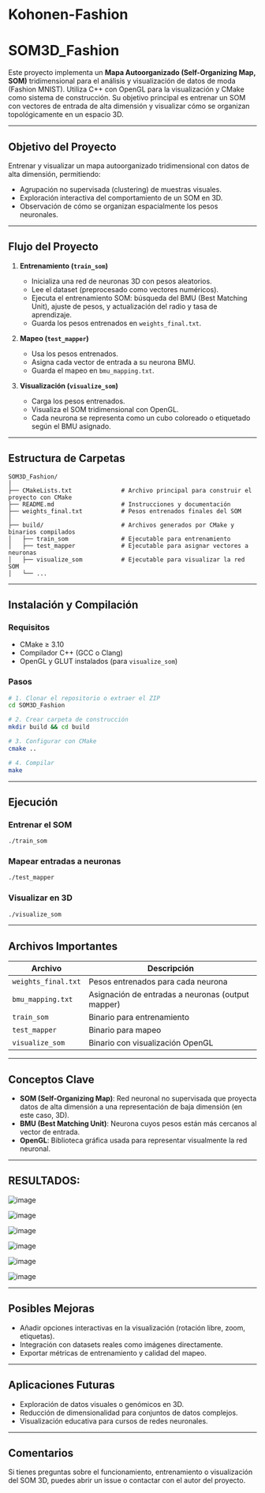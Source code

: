 # Kohonen-Fashion



# SOM3D_Fashion

Este proyecto implementa un **Mapa Autoorganizado (Self-Organizing Map, SOM)** tridimensional para el análisis y visualización de datos de moda (Fashion MNIST). Utiliza C++ con OpenGL para la visualización y CMake como sistema de construcción. Su objetivo principal es entrenar un SOM con vectores de entrada de alta dimensión y visualizar cómo se organizan topológicamente en un espacio 3D.

---

##  Objetivo del Proyecto

Entrenar y visualizar un mapa autoorganizado tridimensional con datos de alta dimensión, permitiendo:

- Agrupación no supervisada (clustering) de muestras visuales.
- Exploración interactiva del comportamiento de un SOM en 3D.
- Observación de cómo se organizan espacialmente los pesos neuronales.

---

## Flujo del Proyecto

1. **Entrenamiento (`train_som`)** 
   - Inicializa una red de neuronas 3D con pesos aleatorios.
   - Lee el dataset (preprocesado como vectores numéricos).
   - Ejecuta el entrenamiento SOM: búsqueda del BMU (Best Matching Unit), ajuste de pesos, y actualización del radio y tasa de aprendizaje.
   - Guarda los pesos entrenados en `weights_final.txt`.

2. **Mapeo (`test_mapper`)** 
   - Usa los pesos entrenados.
   - Asigna cada vector de entrada a su neurona BMU.
   - Guarda el mapeo en `bmu_mapping.txt`.

3. **Visualización (`visualize_som`)** 
   - Carga los pesos entrenados.
   - Visualiza el SOM tridimensional con OpenGL.
   - Cada neurona se representa como un cubo coloreado o etiquetado según el BMU asignado.

---

##  Estructura de Carpetas

```
SOM3D_Fashion/
│
├── CMakeLists.txt              # Archivo principal para construir el proyecto con CMake
├── README.md                   # Instrucciones y documentación
├── weights_final.txt           # Pesos entrenados finales del SOM
│
├── build/                      # Archivos generados por CMake y binarios compilados
│   ├── train_som               # Ejecutable para entrenamiento
│   ├── test_mapper             # Ejecutable para asignar vectores a neuronas
│   ├── visualize_som           # Ejecutable para visualizar la red SOM
│   └── ...
```

---

##  Instalación y Compilación

### Requisitos

- CMake ≥ 3.10
- Compilador C++ (GCC o Clang)
- OpenGL y GLUT instalados (para `visualize_som`)

### Pasos

```bash
# 1. Clonar el repositorio o extraer el ZIP
cd SOM3D_Fashion

# 2. Crear carpeta de construcción
mkdir build && cd build

# 3. Configurar con CMake
cmake ..

# 4. Compilar
make
```

---

##  Ejecución

### Entrenar el SOM

```bash
./train_som
```

### Mapear entradas a neuronas

```bash
./test_mapper
```

### Visualizar en 3D

```bash
./visualize_som
```

---

##  Archivos Importantes

| Archivo                  | Descripción                                       |
|--------------------------|---------------------------------------------------|
| `weights_final.txt`      | Pesos entrenados para cada neurona                |
| `bmu_mapping.txt`        | Asignación de entradas a neuronas (output mapper) |
| `train_som`              | Binario para entrenamiento                        |
| `test_mapper`            | Binario para mapeo                                |
| `visualize_som`          | Binario con visualización OpenGL                  |

---

##  Conceptos Clave

- **SOM (Self-Organizing Map)**: Red neuronal no supervisada que proyecta datos de alta dimensión a una representación de baja dimensión (en este caso, 3D).
- **BMU (Best Matching Unit)**: Neurona cuyos pesos están más cercanos al vector de entrada.
- **OpenGL**: Biblioteca gráfica usada para representar visualmente la red neuronal.

---

##  RESULTADOS:

![image](https://github.com/user-attachments/assets/c4474935-1707-453b-aba0-90c80a52af1e)

![image](https://github.com/user-attachments/assets/6617aed0-ab80-4899-8f27-a5fe0045b09a)

![image](https://github.com/user-attachments/assets/7c669b07-a598-456d-b3da-e440a49c3b4e)

![image](https://github.com/user-attachments/assets/8e4e5508-ba07-4524-b804-d2e71200ef68)

![image](https://github.com/user-attachments/assets/21927ecd-59f3-4ddf-8b8b-4940bfa48c35)

![image](https://github.com/user-attachments/assets/69e4c5da-93ff-4da7-90c1-5d7cdd435987)

---

##  Posibles Mejoras

- Añadir opciones interactivas en la visualización (rotación libre, zoom, etiquetas).
- Integración con datasets reales como imágenes directamente.
- Exportar métricas de entrenamiento y calidad del mapeo.

---

##  Aplicaciones Futuras

- Exploración de datos visuales o genómicos en 3D.
- Reducción de dimensionalidad para conjuntos de datos complejos.
- Visualización educativa para cursos de redes neuronales.

---


## Comentarios

Si tienes preguntas sobre el funcionamiento, entrenamiento o visualización del SOM 3D, puedes abrir un issue o contactar con el autor del proyecto.
